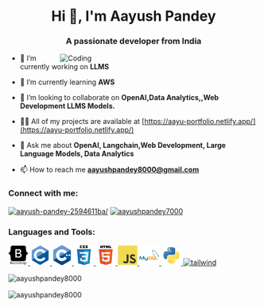 <h1 align="center">Hi 👋, I'm Aayush Pandey</h1>
<h3 align="center">A passionate developer from India</h3>
<img align="right" alt="Coding" width="400" src="https://www.google.com/search?sca_esv=85af15397c77c0f6&sxsrf=ACQVn0_00S8185l18sPv49pSqtADLaWnMg:1709037060911&q=Coding+gif+for+GitHub&tbm=isch&source=lnms&sa=X&ved=2ahUKEwjxrrGXw8uEAxVulFYBHZkyD6sQ0pQJegQIDBAB&biw=1536&bih=711&dpr=1.25#imgrc=CVLQvplLvZ78OM">

- 🔭 I’m currently working on **LLMS**

- 🌱 I’m currently learning **AWS**

- 👯 I’m looking to collaborate on **OpenAI,Data Analytics,,Web Development LLMS Models.**

- 👨‍💻 All of my projects are available at [https://aayu-portfolio.netlify.app/](https://aayu-portfolio.netlify.app/)

- 💬 Ask me about **OpenAI, Langchain,Web Development, Large Language Models, Data Analytics**

- 📫 How to reach me **aayushpandey8000@gmail.com**

<h3 align="left">Connect with me:</h3>
<p align="left">
<a href="https://linkedin.com/in/aayush-pandey-2594611ba/" target="blank"><img align="center" src="https://raw.githubusercontent.com/rahuldkjain/github-profile-readme-generator/master/src/images/icons/Social/linked-in-alt.svg" alt="aayush-pandey-2594611ba/" height="30" width="40" /></a>
<a href="https://www.hackerrank.com/aayushpandey7000" target="blank"><img align="center" src="https://raw.githubusercontent.com/rahuldkjain/github-profile-readme-generator/master/src/images/icons/Social/hackerrank.svg" alt="aayushpandey7000" height="30" width="40" /></a>
</p>

<h3 align="left">Languages and Tools:</h3>
<p align="left"> <a href="https://getbootstrap.com" target="_blank" rel="noreferrer"> <img src="https://raw.githubusercontent.com/devicons/devicon/master/icons/bootstrap/bootstrap-plain-wordmark.svg" alt="bootstrap" width="40" height="40"/> </a> <a href="https://www.cprogramming.com/" target="_blank" rel="noreferrer"> <img src="https://raw.githubusercontent.com/devicons/devicon/master/icons/c/c-original.svg" alt="c" width="40" height="40"/> </a> <a href="https://www.w3schools.com/cpp/" target="_blank" rel="noreferrer"> <img src="https://raw.githubusercontent.com/devicons/devicon/master/icons/cplusplus/cplusplus-original.svg" alt="cplusplus" width="40" height="40"/> </a> <a href="https://www.w3schools.com/css/" target="_blank" rel="noreferrer"> <img src="https://raw.githubusercontent.com/devicons/devicon/master/icons/css3/css3-original-wordmark.svg" alt="css3" width="40" height="40"/> </a> <a href="https://www.w3.org/html/" target="_blank" rel="noreferrer"> <img src="https://raw.githubusercontent.com/devicons/devicon/master/icons/html5/html5-original-wordmark.svg" alt="html5" width="40" height="40"/> </a> <a href="https://developer.mozilla.org/en-US/docs/Web/JavaScript" target="_blank" rel="noreferrer"> <img src="https://raw.githubusercontent.com/devicons/devicon/master/icons/javascript/javascript-original.svg" alt="javascript" width="40" height="40"/> </a> <a href="https://www.mysql.com/" target="_blank" rel="noreferrer"> <img src="https://raw.githubusercontent.com/devicons/devicon/master/icons/mysql/mysql-original-wordmark.svg" alt="mysql" width="40" height="40"/> </a> <a href="https://www.python.org" target="_blank" rel="noreferrer"> <img src="https://raw.githubusercontent.com/devicons/devicon/master/icons/python/python-original.svg" alt="python" width="40" height="40"/> </a> <a href="https://tailwindcss.com/" target="_blank" rel="noreferrer"> <img src="https://www.vectorlogo.zone/logos/tailwindcss/tailwindcss-icon.svg" alt="tailwind" width="40" height="40"/> </a> </p>

<p><img align="center" src="https://github-readme-stats.vercel.app/api/top-langs?username=aayushpandey8000&show_icons=true&locale=en&layout=compact" alt="aayushpandey8000" /></p>

<p><img align="center" src="https://github-readme-streak-stats.herokuapp.com/?user=aayushpandey8000&" alt="aayushpandey8000" /></p>
